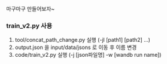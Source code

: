 마구마구 만들어보자~

### train_v2.py 사용
1. tool/concat_path_change.py 실행 (-jl [path1] [path2] ...)
2. output.json 을 input/data/jsons 로 이동 후 이름 변경
3. code/train_v2.py 실행 (-j [json파일명] -w [wandb run name])